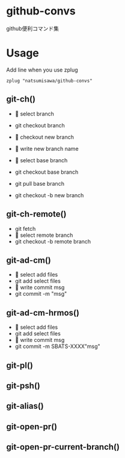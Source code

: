 # github-convs
github便利コマンド集

# Usage
Add line when you use zplug
```.zshrc
zplug "natsumisawa/github-convs"
```

## git-ch()
- 📝 select branch
- git checkout branch

- 📝 checkout new branch
- 📝 write new branch name
- 📝 select base branch
- git checkout base branch
- git pull base branch
- git checkout -b new branch

## git-ch-remote()
- git fetch
- 📝 select remote branch
- git checkout -b remote branch

## git-ad-cm()
- 📝 select add files
- git add select files
- 📝 write commit msg
- git commit -m "msg"


## git-ad-cm-hrmos()
- 📝 select add files
- git add select files
- 📝 write commit msg
- git commit -m SBATS-XXXX"msg"

## git-pl()

## git-psh()

## git-alias()

## git-open-pr()

## git-open-pr-current-branch()
